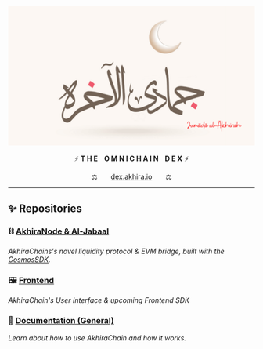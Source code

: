 <p align="center"><a href="https://dex.akhira.io" target="_blank" rel="noopener noreferrer"><img src="https://raw.githubusercontent.com/AkhiraChain/.github/main/assets/logo.svg"/>
</a></p>
<p align="center">
⚡️ <b>T H E &nbsp;&nbsp; O M N I C H A I N &nbsp;&nbsp; D E X</b> ⚡️
</p>
<p align="center">⚖️&nbsp;&nbsp;&nbsp;&nbsp;&nbsp;&nbsp;
  <a href="https://dex.akhira.io"><u>dex.akhira.io</u></a>
  &nbsp;&nbsp;&nbsp;&nbsp;&nbsp;&nbsp;⚖
</p>
<hr>


## ✨ Repositories

### ⛓ [AkhiraNode & Al-Jabaal](https://github.com/AkhiraChain/akhiranode) 
_AkhiraChains's novel liquidity protocol & EVM bridge, built with the [CosmosSDK](https://github.com/cosmos/cosmos-sdk)._


### 🖼 [Frontend](https://github.com/AkhiraChain/akhira-ui) 
_AkhiraChain's User Interface & upcoming Frontend SDK_

### 📖 [Documentation (General)](https://docs.akhira.io/)
_Learn about how to use AkhiraChain and how it works._
